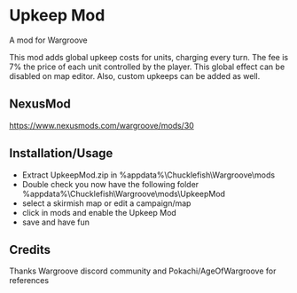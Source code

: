 # Upkeep Mod
A mod for Wargroove

This mod adds global upkeep costs for units, charging every turn. The fee is 7% the price of each unit controlled by the player. This global effect can be disabled on map editor. Also, custom upkeeps can be added as well.

## NexusMod
https://www.nexusmods.com/wargroove/mods/30

## Installation/Usage 
- Extract UpkeepMod.zip in %appdata%\Chucklefish\Wargroove\mods
- Double check you now have the following folder %appdata%\Chucklefish\Wargroove\mods\UpkeepMod
- select a skirmish map or edit a campaign/map 
- click in mods and enable the Upkeep Mod
- save and have fun

## Credits
Thanks Wargroove discord community and Pokachi/AgeOfWargroove for references 